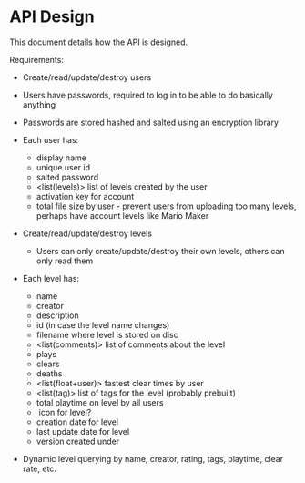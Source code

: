 # API Design

This document details how the API is designed.

Requirements:

- Create/read/update/destroy users
- Users have passwords, required to log in to be able to do basically anything
- Passwords are stored hashed and salted using an encryption library
- Each user has:
  - <string> display name
  - <userid> unique user id
  - <password> salted password
  - <list(levels)> list of levels created by the user
  - <key> activation key for account
  - <int> total file size by user - prevent users from uploading too many levels, perhaps have account levels like Mario Maker

- Create/read/update/destroy levels
  - Users can only create/update/destroy their own levels, others can only read them
- Each level has:
  - <string> name
  - <userid> creator
  - <string> description
  - <uuid> id (in case the level name changes)
  - <string> filename where level is stored on disc
  - <list(comments)> list of comments about the level
  - <int> plays
  - <int> clears
  - <int> deaths
  - <list(float+user)> fastest clear times by user
  - <list(tag)> list of tags for the level (probably prebuilt)
  - <float> total playtime on level by all users
  - <image> icon for level?
  - <datetime> creation date for level
  - <datetime> last update date for level
  - <version> version created under

- Dynamic level querying by name, creator, rating, tags, playtime, clear rate, etc.
